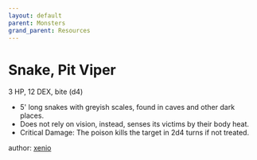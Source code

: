 ```yaml
---
layout: default
parent: Monsters
grand_parent: Resources
---
```


# Snake, Pit Viper
3 HP, 12 DEX, bite (d4)
-   5' long snakes with greyish scales, found in caves and other dark places.
-   Does not rely on vision, instead, senses its victims by their body heat.
-   Critical Damage: The poison kills the target in 2d4 turns if not treated.

author: [xenio](https://xenioinabottle.blogspot.com)
